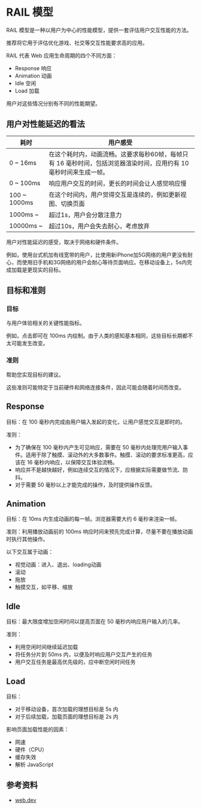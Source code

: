 # RAIL 模型
RAIL 模型是一种以用户为中心的性能模型，提供一套评估用户交互性能的方法。

推荐将它用于评估优化游戏、社交等交互性能要求高的应用。

RAIL 代表 Web 应用生命周期的四个不同方面：
- Response 响应
- Animation 动画
- Idle 空闲
- Load 加载

用户对这些情况分别有不同的性能期望。

## 用户对性能延迟的看法

| 耗时 | 用户感受 |
| --- | --- |
| 0 ~ 16ms | 在这个耗时内，动画流畅。这要求每秒60帧，每帧只有 16 毫秒时间，包括浏览器渲染时间，应用约有 10 毫秒时间来生成一帧。 |
| 0 ~ 100ms | 响应用户交互的时间，更长的时间会让人感觉响应慢 |
| 100 ~ 1000ms | 在这个时间内，用户觉得交互是连续的，例如更新视图、切换页面 |
| 1000ms ~ | 超过1s，用户会分散注意力 |
| 10000ms ~ | 超过10s，用户会失去耐心，考虑放弃 |

用户对性能延迟的感受，取决于网络和硬件条件。

例如，使用台式机加有线宽带的用户，比使用新iPhone加5G网络的用户更没有耐心，而使用旧手机和3G网络的用户会耐心等待页面响应。在移动设备上，5s内完成加载是更现实的目标。

## 目标和准则

### 目标

与用户体验相关的关键性能指标。  

例如，点击即可在 100ms 内绘制。由于人类的感知基本相同，这些目标长期都不太可能发生改变。

### 准则

帮助您实现目标的建议。

这些准则可能特定于当前硬件和网络连接条件，因此可能会随着时间而改变。

## Response

目标：在 100 毫秒内完成由用户输入发起的变化，让用户感觉交互是即时的。

准则：
- 为了确保在 100 毫秒内产生可见响应，需要在 50 毫秒内处理完用户输入事件。适用于除了触摸、滚动外的大多数事件。触摸、滚动的要求标准更高，应该在 16 毫秒内响应，以保障交互体验流畅。
- 响应并不是越快越好，例如连续交互的情况下，应根据实际需要做节流、防抖。
- 对于需要 50 毫秒以上才能完成的操作，及时提供操作反馈。

## Animation

目标：在 10ms 内生成动画的每一帧。浏览器需要大约 6 毫秒来渲染一帧。

准则：利用播放动画前的 100ms 响应时间来预先完成计算，尽量不要在播放动画时执行其他操作。

以下交互属于动画：
- 视觉动画：进入、退出、loading动画
- 滚动
- 拖放
- 触摸交互，如平移、缩放

## Idle

目标：最大限度增加空闲时间以提高页面在 50 毫秒内响应用户输入的几率。

准则：
- 利用空闲时间继续延迟加载
- 将任务分片到 50ms 内，以便及时响应用户交互产生的任务
- 用户交互任务是最高优先级的，应中断空闲时间任务

## Load

目标：
- 对于移动设备，首次加载的理想目标是 5s 内
- 对于后续加载，加载页面的理想目标是 2s 内

影响页面加载性能的因素：
- 网速
- 硬件（CPU）
- 缓存失效
- 解析 JavaScript

## 参考资料
- [web.dev](https://web.dev/rail/)